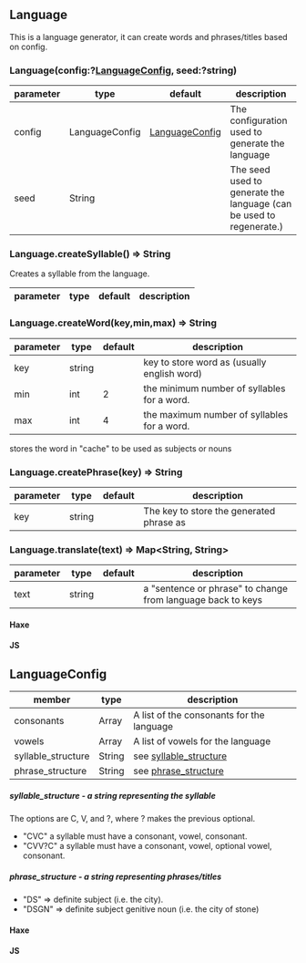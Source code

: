 ## Language

This is a language generator, it can create words and phrases/titles based on
config.

<!-- panels:start -->
<!-- div:title-panel -->

### Language(config:?[LanguageConfig][], seed:?string)

<!-- div:left-panel -->

| parameter | type           | default            | description                                                         |
| --------- | -------------- | ------------------ | ------------------------------------------------------------------- |
| config    | LanguageConfig | [LanguageConfig][] | The configuration used to generate the language                     |
| seed      | String         |                    | The seed used to generate the language (can be used to regenerate.) |

<!-- panels:end -->

<!-- panels:start -->
<!-- div:title-panel -->

### Language.createSyllable() => String

<!-- div:left-panel -->

Creates a syllable from the language.

| parameter | type | default | description |
| --------- | ---- | ------- | ----------- |

<!-- panels:end -->

<!-- panels:start -->
<!-- div:title-panel -->

### Language.createWord(key,min,max) => String

<!-- div:left-panel -->

| parameter | type   | default | description                                 |
| --------- | ------ | ------- | ------------------------------------------- |
| key       | string |         | key to store word as (usually english word) |
| min       | int    | 2       | the minimum number of syllables for a word. |
| max       | int    | 4       | the maximum number of syllables for a word. |

stores the word in "cache" to be used as subjects or nouns

<!-- panels:end -->

<!-- panels:start -->
<!-- div:title-panel -->

### Language.createPhrase(key) => String

<!-- div:left-panel -->

| parameter | type   | default | description                              |
| --------- | ------ | ------- | ---------------------------------------- |
| key       | string |         | The key to store the generated phrase as |

<!-- panels:end -->

<!-- panels:start -->
<!-- div:title-panel -->

### Language.translate(text) => Map<String, String>

<!-- div:left-panel -->

| parameter | type   | default | description                                                 |
| --------- | ------ | ------- | ----------------------------------------------------------- |
| text      | string |         | a "sentence or phrase" to change from language back to keys |

<!-- div:right-panel -->

<!-- tabs:start -->

#### **Haxe**

[](_api/api.hx ':include :type=code :fragment=translate')

#### **JS**

[](_api/api.hx ':include :type=code :fragment=translate')

<!-- tabs:end -->

<!-- panels:end -->

<!-- panels:start -->
<!-- div:title-panel -->

## LanguageConfig

<!-- div:left-panel -->
<!-- for consonants and vowels see [Consts.hx](src/dropecho/langgen/Consts.hx) -->

| member             | type          | description                                   |
| ------------------ | ------------- | --------------------------------------------- |
| consonants         | Array<String> | A list of the consonants for the language     |
| vowels             | Array<String> | A list of vowels for the language             |
| syllable_structure | String        | see [syllable_structure](#syllable_structure) |
| phrase_structure   | String        | see [phrase_structure](#phrase_structure)     |

##### syllable_structure - a string representing the syllable

The options are C, V, and ?, where ? makes the previous optional.

- "CVC" a syllable must have a consonant, vowel, consonant.
- "CVV?C" a syllable must have a consonant, vowel, optional vowel, consonant.

##### phrase_structure - a string representing phrases/titles

- "DS" => definite subject (i.e. the city).
- "DSGN" => definite subject genitive noun (i.e. the city of stone)

<!-- div:right-panel -->
<!-- tabs:start -->

#### **Haxe**

[](_api/api.hx ':include :type=code :fragment=LanguageConfig')

#### **JS**

[](_api/api.js ':include :type=code :fragment=LanguageConfig')

<!-- tabs:end -->
<!-- panels:end -->

[languageconfig]: #LanguageConfig
[language.hx]: https://github.com/dropecho/langgen/blob/master/src/dropecho/langgen/Language.hx
